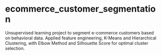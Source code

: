 # ecommerce_customer_segmentation
Unsupervised learning project to segment e-commerce customers based on behavioral data. Applied feature engineering, K-Means and Hierarchical Clustering, with Elbow Method and Silhouette Score for optimal cluster selection.

